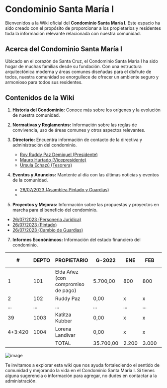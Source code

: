 # Condominio Santa María I



Bienvenidos a la Wiki oficial del **Condominio Santa María I**. Este espacio ha sido creado con el propósito de proporcionar a los propietarios y residentes toda la información relevante relacionada con nuestra comunidad.


## Acerca del Condominio Santa María I

Ubicado en el corazón de Santa Cruz, el Condominio Santa María I ha sido hogar de muchas familias desde su fundación. Con una estructura arquitectónica moderna y áreas comunes diseñadas para el disfrute de todos, nuestra comunidad se enorgullece de ofrecer un ambiente seguro y armonioso para todos sus residentes.


## Contenidos de la Wiki

1. **Historia del Condominio:** Conoce más sobre los orígenes y la evolución de nuestra comunidad.
2. **Normativas y Reglamentos:** Información sobre las reglas de convivencia, uso de áreas comunes y otros aspectos relevantes.
3. **Directorio:** Encuentra información de contacto de la directiva y administración del condominio.
    - [Roy Ruddy Paz Demiquel (Presidente)](https://github.com/Condominio-Santa-Maria/.github/wiki/Presidente)
    - [Mauro Hurtado (Vicepresidente)](https://github.com/Condominio-Santa-Maria/.github/wiki/Vicepresidente)
    - [Ursula Echazú (Tesorera)](https://github.com/Condominio-Santa-Maria/.github/wiki/Tesorero)

5. **Eventos y Anuncios:** Mantente al día con las últimas noticias y eventos de la comunidad.
    - [26/07/2023 (Asamblea Pintado y Guardias)](https://github.com/Condominio-Santa-Maria/.github/wiki/Asamblea26072023)
    - 
7. **Proyectos y Mejoras:** Información sobre las propuestas y proyectos en marcha para el beneficio del condominio.

- [26/07/2023 (Personeria Juridica)](https://github.com/Condominio-Santa-Maria/.github/wiki/PersoneriaJuridica)
- [26/07/2023 (Pintado)](https://github.com/Condominio-Santa-Maria/.github/wiki/Pintado26072023)
- [26/07/2023 (Cambio de Guardias)](https://github.com/Condominio-Santa-Maria/.github/wiki/CambioGuardias26072023)

 7. **Informes Econónimcos:** Información del estado financiero del condominio.

| # | DEPTO | PROPIETARIO | G-2022 | ENE | FEB | MAR | ABR | MAY | JUN | JUL | AGO | SEP | OCT | NOV | DIC | Multas Alquileres | TOTAL |
|---|-------|--------------|--------|-----|-----|-----|-----|-----|-----|-----|-----|-----|-----|-----|-----|------------------|-------|
| 1 | 101   | Elda Añez (con compromiso de pago) | 5.700,00 | 800 | 800 | 800 | 800 | 800 | 800 | x | x | | | | | | 10.500,00 |
| 2 | 102   | Ruddy Paz | 0,00 | x | x | x | x | x | x | x | 600 | | | | | | 600,00 |
| ... | ... | ... | ... | ... | ... | ... | ... | ... | ... | ... | ... | ... | ... | ... | ... | ... | ... |
| 39 | 1003 | Katitza Kubber | 0,00 | x | x | x | x | x | x | 500 | | | | | | | 500,00 |
| 4+3:420 | 1004 | Lorena Landivar | 0,00 | x | x | x | x | x | x | x | | | | | | | 0,00 |
| | | TOTAL | 35.700,00 | 2.200 | 3.000 | 3.000 | 3.750 | 4.500 | 6.600 | 10.050 | 600 | 0 | 0 | 0 | 0 | 300 | 69.700,00 |

![image](https://github.com/Condominio-Santa-Maria/.github/assets/141468794/9345a6a1-c1b6-40b4-b0ba-06d5b6122707)


Te invitamos a explorar esta wiki que nos ayuda fortaleciendo el sentido de comunidad y mejorando la vida en el Condominio Santa María I. Si tienes alguna sugerencia o información para agregar, no dudes en contactar a la administración.

